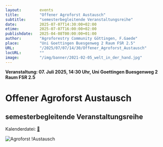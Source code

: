 ```yaml
---
layout:        events
title:         "Offener Agroforst Austausch"
subtitle:      "semesterbegleitende Veranstaltungsreihe"
date:          2025-07-07T14:30:00+02:00
etime:         2025-07-07T16:00:00+02:00
publishdate:   2025-04-08T00:00:00+01:00
author:        "Agroforestry Community Göttingen, F.Gaede"
place:         "Uni Goettingen Buesgenweg 2 Raum FSR 2.5"
URL:           "/2025/07/07/14/30/Offener_Agroforst_Austausch"
locURL:        ""
image:         "/img/banner/2021-02-05_welt_in_der_hand.jpg"
---
```


**Veranstaltung: 07. Juli 2025, 14:30 Uhr, Uni Goettingen Buesgenweg 2 Raum FSR 2.5**

Offener Agroforst Austausch
===========

semesterbegleitende Veranstaltungsreihe
-----------


Kalenderdatei: [📆](/ics/2025-07-07_14-30_offener_agroforst_austausch.ics)


![Agroforst
!Austausch](/img/event/2025-04-07-Offener-Agroforst-Austausch.png)

